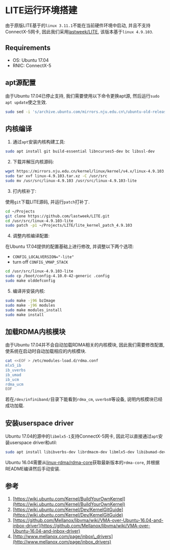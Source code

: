 # LITE运行环境搭建

由于原版LITE基于的`linux 3.11.1`不能在当前硬件环境中启动, 并且不支持ConnectX-5网卡,
因此我们采用[lastweek/LITE](https://github.com/lastweek/LITE), 该版本基于`linux 4.9.103`.

## Requirements

- OS: Ubuntu 17.04
- RNIC: ConnectX-5

## apt源配置

由于Ubuntu 17.04已停止支持, 我们需要使用以下命令更换apt源, 然后运行`sudo apt update`使之生效.

```sh
sudo sed -i 's/archive.ubuntu.com/mirrors.nju.edu.cn\/ubuntu-old-releases/g' /etc/apt/sources.list
```

## 内核编译

1. 通过`apt`安装内核构建工具:

```sh
sudo apt install git build-essential libncurses5-dev bc libssl-dev
```

2. 下载并解压内核源码:

```sh
wget https://mirrors.nju.edu.cn/kernel/linux/kernel/v4.x/linux-4.9.103.tar.xz
sudo tar xvf linux-4.9.103.tar.xz -C /usr/src
sudo mv /usr/src/linux-4.9.103 /usr/src/linux-4.9.103-lite
```

3. 打内核补丁:

使用`git`下载LITE源码, 并运行`patch`打补丁.

```sh
cd ~/Projects
git clone https://github.com/lastweek/LITE.git
cd /usr/src/linux-4.9.103-lite
sudo patch -p1 ~/Projects/LITE/lite_kernel_patch_4.9.103
```

4. 调整内核编译配置:

在Ubuntu 17.04提供的配置基础上进行修改, 并调整以下两个选项:

- `CONFIG_LOCALVERSION="-lite"`
- turn off `CONFIG_VMAP_STACK`

```sh
cd /usr/src/linux-4.9.103-lite
sudo cp /boot/config-4.10.0-42-generic .config
sudo make olddefconfig
```

5. 编译并安装内核:

```sh
sudo make -j96 bzImage
sudo make -j96 modules
sudo make modules_install
sudo make install
```

## 加载RDMA内核模块

由于Ubuntu 17.04并不会自动加载RDMA相关的内核模块,
因此我们需要修改配置, 使系统在启动时自动加载相应的内核模块.

```sh
cat <<EOF > /etc/modules-load.d/rdma.conf
mlx5_ib
ib_uverbs
ib_umad
ib_ucm
rdma_ucm
EOF
```

若在`/dev/infiniband/`目录下能看到`rdma_cm`, `uverbs0`等设备, 说明内核模块已经成功加载.

## 安装userspace driver

Ubuntu 17.04的源中的`libmlx5-1`支持ConnectX-5网卡, 因此可以直接通过`apt`安装userspace driver和util:

```sh
sudo apt install libibverbs-dev librdmacm-dev libmlx5-dev libibumad-dev libibcm-dev ibverbs-utils perftest
```

Ubuntu 16.04需要从[linux-rdma/rdma-core](https://github.com/linux-rdma/rdma-core)获取最新版本的`rdma-core`, 并根据README编译然后手动安装.

## 参考

1. [https://wiki.ubuntu.com/Kernel/BuildYourOwnKernel](https://wiki.ubuntu.com/Kernel/BuildYourOwnKernel)
2. [https://wiki.ubuntu.com/Kernel/Dev/KernelGitGuide](https://wiki.ubuntu.com/Kernel/Dev/KernelGitGuide)
3. [https://github.com/Mellanox/libvma/wiki/VMA-over-Ubuntu-16.04-and-inbox-driver](https://github.com/Mellanox/libvma/wiki/VMA-over-Ubuntu-16.04-and-inbox-driver)
4. [http://www.mellanox.com/page/inbox\_drivers](http://www.mellanox.com/page/inbox_drivers)
